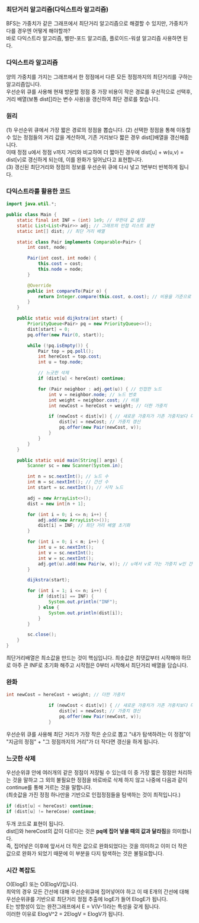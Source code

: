 ### 최단거리 알고리즘(다익스트라 알고리즘)

BFS는 가중치가 같은 그래프에서 최단거리 알고리즘으로 해결할 수 있지만, 가중치가 다를 경우엔 어떻게 해야할까?  
바로 다익스트라 알고리즘, 벨만-포드 알고리즘, 플로이드-워셜 알고리즘 사용하면 된다.  


### 다익스트라 알고리즘

양의 가중치를 가지는 그래프에서 한 정점에서 다른 모든 정점까지의 최단거리를 구하는 알고리즘입니다.  
우선순위 큐를 사용해 현재 방문할 정점 중 가장 비용이 작은 경로를 우선적으로 선택후, 거리 배열(보통 dist[]라는 변수 사용)을 갱신하여 최단 경로를 찾습니다.  


### 원리
(1) 우선순위 큐에서 가장 짧은 경로의 정점을 뽑습니다.
(2) 선택한 정점을 통해 이동할 수 있는 정점들의 거리 값을 계산하여, 기존 거리보다 짧은 경우 dist[]배열을 갱신해줍니다.  
이때 정점 u에서 정점 v까지 거리와 비교하여 더 짧아진 경우에 dist[u] + w(u,v) = dist[v]로 갱신하게 되는데, 이를 완화가 일어났다고 표현합니다.  
(3) 갱신된 최단거리와 정점의 정보를 우선순위 큐에 다시 넣고 1번부터 반복하게 됩니다.  

### 다익스트라를 활용한 코드
```java
import java.util.*;

public class Main {
    static final int INF = (int) 1e9; // 무한대 값 설정
    static List<List<Pair>> adj; // 그래프의 인접 리스트 표현
    static int[] dist; // 최단 거리 배열

    static class Pair implements Comparable<Pair> {
        int cost, node;

        Pair(int cost, int node) {
            this.cost = cost;
            this.node = node;
        }

        @Override
        public int compareTo(Pair o) {
            return Integer.compare(this.cost, o.cost); // 비용을 기준으로 오름차순 정렬
        }
    }

    public static void dijkstra(int start) {
        PriorityQueue<Pair> pq = new PriorityQueue<>();
        dist[start] = 0;
        pq.offer(new Pair(0, start));

        while (!pq.isEmpty()) {
            Pair top = pq.poll();
            int hereCost = top.cost;
            int u = top.node;

            // 느긋한 삭제
            if (dist[u] < hereCost) continue;

            for (Pair neighbor : adj.get(u)) { // 인접한 노드
                int v = neighbor.node; // 노드 번호
                int weight = neighbor.cost; // 비용
                int newCost = hereCost + weight; // 더한 가중치

                if (newCost < dist[v]) { // 새로운 가중치가 기존 가중치보다 더 작을 경우만
                    dist[v] = newCost; // 가중치 갱신
                    pq.offer(new Pair(newCost, v));
                }
            }
        }
    }

    public static void main(String[] args) {
        Scanner sc = new Scanner(System.in);

        int n = sc.nextInt(); // 노드 수
        int m = sc.nextInt(); // 간선 수
        int start = sc.nextInt(); // 시작 노드

        adj = new ArrayList<>();
        dist = new int[n + 1];

        for (int i = 0; i <= n; i++) {
            adj.add(new ArrayList<>());
            dist[i] = INF; // 최단 거리 배열 초기화
        }

        for (int i = 0; i < m; i++) {
            int u = sc.nextInt();
            int v = sc.nextInt();
            int w = sc.nextInt();
            adj.get(u).add(new Pair(w, v)); // u에서 v로 가는 가중치 w인 간선 추가
        }

        dijkstra(start);

        for (int i = 1; i <= n; i++) {
            if (dist[i] == INF) {
                System.out.println("INF");
            } else {
                System.out.println(dist[i]);
            }
        }

        sc.close();
    }
}
```

최단거리배열은 최소값을 만드는 것이 핵심입니다. 최솟값은 최댓값부터 시작해야 하므로 아주 큰 INF로 초기화 해주고 시작점은 0부터 시작해서 최단거리 배열을 담습니다.

### 완화
```java
int newCost = hereCost + weight; // 더한 가중치

                if (newCost < dist[v]) { // 새로운 가중치가 기존 가중치보다 더 작을 경우만
                    dist[v] = newCost; // 가중치 갱신
                    pq.offer(new Pair(newCost, v));
                }
```
우선순위 큐를 사용해 최단 거리가 가장 작은 순으로 뽑고 "내가 탐색하려는 이 정점"이 "지금의 정점" + "그 정점까지의 거리"가 더 작다면 갱신을 하게 됩니다.  


### 느긋한 삭제
우선순위큐 안에 여러개의 같은 정점이 저장될 수 있는데 이 중 가장 짧은 정점만 처리하는 것을 말하고 그 외의 불필요한 정점을 바로바로 삭제 하지 않고 나중에 다음과 같이 continue를 통해 거르는 것을 
말합니다.  
(최솟값을 가진 정점 하나만을 기반으로 인접정점들을 탐색하는 것이 최적입니다.)

```java
if (dist[u] < hereCost) continue;
if (dist[u] != hereCose) continue;
```
두개 코드로 표현이 됩니다.  
dist[]와 hereCost의 값이 다르다는 것은 **pq에 집어 넣을 때의 값과 달라짐**을 의미합니다.  
즉, 집어넣은 이후에 앞서서 더 작은 값으로 완화되었다는 것을 의미하고 이미 더 작은 값으로 완화가 되었기 때문에 이 부분을 다지 탐색하는 것은 불필요합니다.  


### 시간 복잡도
O(ElogE) 또는 O(ElogV)입니다.  
최악의 경우 모든 간선에 대해 우선순위큐에 집어넣어야 하고 이 때 E개의 간선에 대해 우선순위큐를 기반으로 최단거리 정점 추출에 logE가 들어 ElogE가 됩니다.    
E는 방향성이 있는 완전그래프에서 E = V(V-1)라는 특성을 갖게 됩니다.  
이러한 이유로 ElogV^2 = 2ElogV = ElogV가 됩니다.  